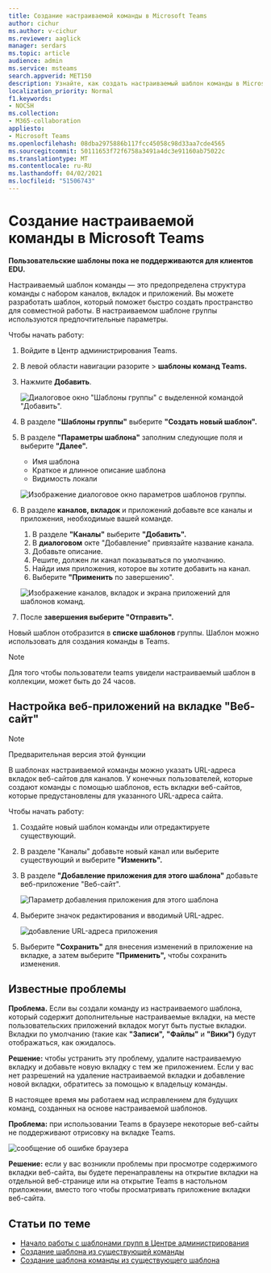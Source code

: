 ```yaml
---
title: Создание настраиваемой команды в Microsoft Teams
author: cichur
ms.author: v-cichur
ms.reviewer: aaglick
manager: serdars
ms.topic: article
audience: admin
ms.service: msteams
search.appverid: MET150
description: Узнайте, как создать настраиваемый шаблон команды в Microsoft Teams.
localization_priority: Normal
f1.keywords:
- NOCSH
ms.collection:
- M365-collaboration
appliesto:
- Microsoft Teams
ms.openlocfilehash: 08dba2975886b117fcc45058c98d33aa7cde4565
ms.sourcegitcommit: 50111653f72f6758a3491a4dc3e91160ab75022c
ms.translationtype: MT
ms.contentlocale: ru-RU
ms.lasthandoff: 04/02/2021
ms.locfileid: "51506743"
---
```

# <a name="create-a-custom-team-template-in-microsoft-teams"></a>Создание настраиваемой команды в Microsoft Teams

**Пользовательские шаблоны пока не поддерживаются для клиентов EDU.**

Настраиваемый шаблон команды — это предопределена структура команды с набором каналов, вкладок и приложений. Вы можете разработать шаблон, который поможет быстро создать пространство для совместной работы. В настраиваемом шаблоне группы используются предпочтительные параметры.  

Чтобы начать работу:

1. Войдите в Центр администрирования Teams.

2. В левой области навигации разорите  >  **шаблоны команд Teams.**

3. Нажмите **Добавить**.

    ![Диалоговое окно "Шаблоны группы" с выделенной командой "Добавить".](media/team-templates-new.png)

4. В разделе **"Шаблоны группы"** выберите **"Создать новый шаблон".**

5. В разделе **"Параметры шаблона"** заполним следующие поля и выберите **"Далее".**
    - Имя шаблона
    - Краткое и длинное описание шаблона
    - Видимость локали  

    ![Изображение диалоговое окно параметров шаблонов группы.](media/template-add-a-name.png)

6. В разделе **каналов, вкладок** и приложений добавьте все каналы и приложения, необходимые вашей команде.

    1. В разделе **"Каналы"** выберите **"Добавить".**
    2. В **диалоговом** окте "Добавление" привязайте название канала.
    3. Добавьте описание.
    4. Решите, должен ли канал показываться по умолчанию.
    5. Найди имя приложения, которое вы хотите добавить на канал.
    6. Выберите **"Применить** по завершению".

    ![Изображение каналов, вкладок и экрана приложений для шаблонов команд.](media/template-channels-tabs-apps.png)

8. После **завершения выберите "Отправить".**

Новый шаблон отобразится в **списке шаблонов** группы. Шаблон можно использовать для создания команды в Teams.

> [!Note]
> Для того чтобы пользователи teams увидели настраиваемый шаблон в коллекции, может быть до 24 часов.

## <a name="customizing-website-tab-apps"></a>Настройка веб-приложений на вкладке "Веб-сайт"

> [!Note]
> Предварительная версия этой функции

В шаблонах настраиваемой команды можно указать URL-адреса вкладок веб-сайтов для каналов. У конечных пользователей, которые создают команды с помощью шаблонов, есть вкладки веб-сайтов, которые предустановлены для указанного URL-адреса сайта.

Чтобы начать работу:

1. Создайте новый шаблон команды или отредактируете существующий.

2. В разделе "Каналы" добавьте новый канал или выберите существующий и выберите **"Изменить".**

3. В разделе **"Добавление приложения для этого шаблона"** добавьте веб-приложение "Веб-сайт".

    ![Параметр добавления приложения для этого шаблона](media/add-an-app-template.png)

4. Выберите значок редактирования и вводимый URL-адрес.

    ![добавление URL-адреса приложения](media/add-url-app-template.png)

5. Выберите **"Сохранить"** для внесения изменений в приложение на вкладке, а затем выберите **"Применить",** чтобы сохранить изменения.

## <a name="known-issues"></a>Известные проблемы

**Проблема.** Если вы создали команду из настраиваемого шаблона, который содержит дополнительные настраиваемые вкладки, на месте пользовательских приложений вкладок могут быть пустые вкладки. Вкладки по умолчанию (такие как **"Записи",** **"Файлы"** и **"Вики")** будут отображаться, как ожидалось.

**Решение:** чтобы устранить эту проблему, удалите настраиваемую вкладку и добавьте новую вкладку с тем же приложением. Если у вас нет разрешений на удаление настраиваемой вкладки и добавление новой вкладки, обратитесь за помощью к владельцу команды.

В настоящее время мы работаем над исправлением для будущих команд, созданных на основе настраиваемой шаблонов.

**Проблема:** при использовании Teams в браузере некоторые веб-сайты не поддерживают отрисовку на вкладке Teams.

![сообщение об ошибке браузера](media/browser-error-message.png)

**Решение:** если у вас возникли проблемы при просмотре содержимого вкладки веб-сайта, вы будете перенаправлены на открытие вкладки на отдельной веб-странице или на открытие Teams в настольном приложении, вместо того чтобы просматривать приложение вкладки веб-сайта.

## <a name="related-topics"></a>Статьи по теме

- [Начало работы с шаблонами групп в Центре администрирования](get-started-with-teams-templates-in-the-admin-console.md)
- [Создание шаблона из существующей команды](create-template-from-existing-team.md)
- [Создание шаблона команды из существующего шаблона](create-template-from-existing-template.md)
